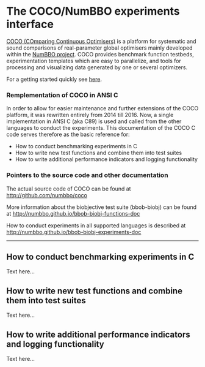 The COCO/NumBBO experiments interface
=====================================

<a href="https://github.com/numbbo/coco">COCO (COmparing Continuous Optimisers)</a> is a platform 
for systematic and sound comparisons of real-parameter global optimisers mainly developed within the 
<a href="http://numbbo.gforge.inria.fr/doku.php">NumBBO project</a>. COCO provides benchmark function 
testbeds, experimentation templates which are easy to parallelize, and tools for processing and 
visualizing data generated by one or several optimizers.

For a getting started quickly see [here](https://github.com/numbbo/coco/tree/master/README.md). 

### Remplementation of COCO in ANSI C

In order to allow for easier maintenance and further extensions of the COCO platform, it was rewritten
entirely from 2014 till 2016. Now, a single implementation in ANSI C (aka C89) is used and called from
the other languages to conduct the experiments. This documentation of the COCO C code serves therefore
as the basic reference for:
 - How to conduct benchmarking experiments in C
 - How to write new test functions and combine them into test suites
 - How to write additional performance indicators and logging functionality

### Pointers to the source code and other documentation

The actual source code of COCO can be found at http://github.com/numbbo/coco

More information about the biobjective test suite (bbob-biobj) can be found at
http://numbbo.github.io/bbob-biobj-functions-doc

How to conduct experiments in all supported languages is described at
http://numbbo.github.io/bbob-biobj-experiments-doc

- - - - - - - - - - - - - - - - - - - - -

## How to conduct benchmarking experiments in C 

Text here...

## How to write new test functions and combine them into test suites

Text here...

## How to write additional performance indicators and logging functionality

Text here...
